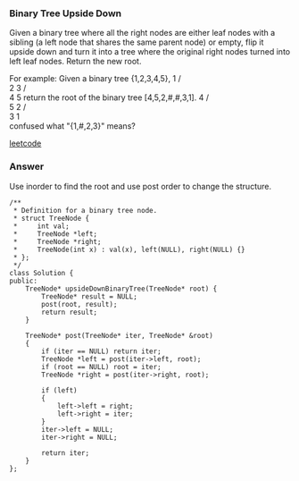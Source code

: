 ### Binary Tree Upside Down
Given a binary tree where all the right nodes are either leaf nodes with a sibling (a left node that shares the same parent node) or empty, flip it upside down and turn it into a tree where the original right nodes turned into left leaf nodes. Return the new root.

For example:
Given a binary tree {1,2,3,4,5},
    1
   / \
  2   3
 / \
4   5
return the root of the binary tree [4,5,2,#,#,3,1].
   4
  / \
 5   2
    / \
   3   1  
confused what "{1,#,2,3}" means? 

[leetcode](https://leetcode.com/problems/binary-tree-upside-down/description/)

### Answer
Use inorder to find the root and use post order to change the structure. 

    /**
     * Definition for a binary tree node.
     * struct TreeNode {
     *     int val;
     *     TreeNode *left;
     *     TreeNode *right;
     *     TreeNode(int x) : val(x), left(NULL), right(NULL) {}
     * };
     */
    class Solution {
    public:
        TreeNode* upsideDownBinaryTree(TreeNode* root) {
            TreeNode* result = NULL;
            post(root, result);
            return result;
        }
        
        TreeNode* post(TreeNode* iter, TreeNode* &root)
        {
            if (iter == NULL) return iter;
            TreeNode *left = post(iter->left, root);
            if (root == NULL) root = iter;
            TreeNode *right = post(iter->right, root);
            
            if (left) 
            {
                left->left = right;
                left->right = iter;
            }
            iter->left = NULL;
            iter->right = NULL;
         
            return iter;
        }
    };
